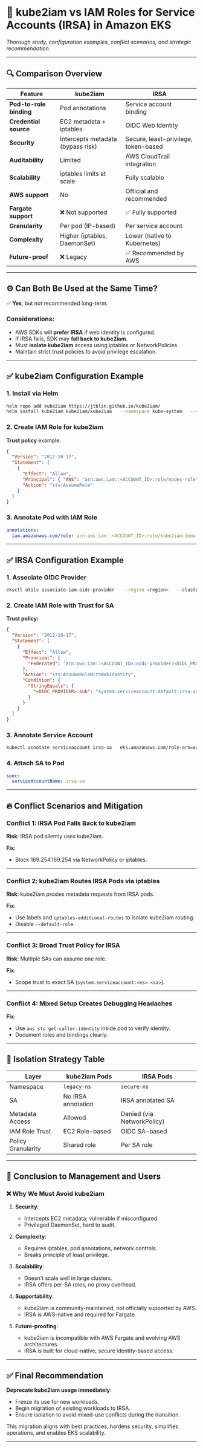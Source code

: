 
# 📘 kube2iam vs IAM Roles for Service Accounts (IRSA) in Amazon EKS

*Thorough study, configuration examples, conflict scenarios, and strategic recommendation.*

---

## 🔍 Comparison Overview

| Feature | kube2iam | IRSA |
|--------|-----------|------|
| **Pod-to-role binding** | Pod annotations | Service account binding |
| **Credential source** | EC2 metadata + iptables | OIDC Web Identity |
| **Security** | Intercepts metadata (bypass risk) | Secure, least-privilege, token-based |
| **Auditability** | Limited | AWS CloudTrail integration |
| **Scalability** | iptables limits at scale | Fully scalable |
| **AWS support** | No | Official and recommended |
| **Fargate support** | ❌ Not supported | ✅ Fully supported |
| **Granularity** | Per pod (IP-based) | Per service account |
| **Complexity** | Higher (iptables, DaemonSet) | Lower (native to Kubernetes) |
| **Future-proof** | ❌ Legacy | ✅ Recommended by AWS |

---

## ⚙️ Can Both Be Used at the Same Time?

✅ **Yes**, but not recommended long-term.

### Considerations:
- AWS SDKs will **prefer IRSA** if web identity is configured.
- If IRSA fails, SDK may **fall back to kube2iam**.
- Must **isolate kube2iam** access using iptables or NetworkPolicies.
- Maintain strict trust policies to avoid privilege escalation.

---

## ✅ kube2iam Configuration Example

### 1. Install via Helm

```bash
helm repo add kube2iam https://jtblin.github.io/kube2iam/
helm install kube2iam kube2iam/kube2iam   --namespace kube-system   --set host.iptables=true   --set host.interface=eni+
```

### 2. Create IAM Role for kube2iam

**Trust policy** example:
```json
{
  "Version": "2012-10-17",
  "Statement": [
    {
      "Effect": "Allow",
      "Principal": { "AWS": "arn:aws:iam::<ACCOUNT_ID>:role/nodes-role" },
      "Action": "sts:AssumeRole"
    }
  ]
}
```

### 3. Annotate Pod with IAM Role

```yaml
annotations:
  iam.amazonaws.com/role: arn:aws:iam::<ACCOUNT_ID>:role/kube2iam-demo-role
```

---

## ✅ IRSA Configuration Example

### 1. Associate OIDC Provider

```bash
eksctl utils associate-iam-oidc-provider   --region <region>   --cluster <cluster-name>   --approve
```

### 2. Create IAM Role with Trust for SA

**Trust policy:**
```json
{
  "Version": "2012-10-17",
  "Statement": [
    {
      "Effect": "Allow",
      "Principal": {
        "Federated": "arn:aws:iam::<ACCOUNT_ID>:oidc-provider/<OIDC_PROVIDER>"
      },
      "Action": "sts:AssumeRoleWithWebIdentity",
      "Condition": {
        "StringEquals": {
          "<OIDC_PROVIDER>:sub": "system:serviceaccount:default:irsa-sa"
        }
      }
    }
  ]
}
```

### 3. Annotate Service Account

```bash
kubectl annotate serviceaccount irsa-sa   eks.amazonaws.com/role-arn=arn:aws:iam::<ACCOUNT_ID>:role/irsa-demo-role
```

### 4. Attach SA to Pod

```yaml
spec:
  serviceAccountName: irsa-sa
```

---

## 🔥 Conflict Scenarios and Mitigation

### Conflict 1: IRSA Pod Falls Back to kube2iam

**Risk**: IRSA pod silently uses kube2iam.

**Fix**:
- Block 169.254.169.254 via NetworkPolicy or iptables.

---

### Conflict 2: kube2iam Routes IRSA Pods via iptables

**Risk**: kube2iam proxies metadata requests from IRSA pods.

**Fix**:
- Use labels and `iptables-additional-routes` to isolate kube2iam routing.
- Disable `--default-role`.

---

### Conflict 3: Broad Trust Policy for IRSA

**Risk**: Multiple SAs can assume one role.

**Fix**:
- Scope trust to exact SA (`system:serviceaccount:<ns>:<sa>`).

---

### Conflict 4: Mixed Setup Creates Debugging Headaches

**Fix**:
- Use `aws sts get-caller-identity` inside pod to verify identity.
- Document roles and bindings clearly.

---

## 🧰 Isolation Strategy Table

| Layer | kube2iam Pods | IRSA Pods |
|-------|----------------|------------|
| Namespace | `legacy-ns` | `secure-ns` |
| SA | No IRSA annotation | IRSA annotated SA |
| Metadata Access | Allowed | Denied (via NetworkPolicy) |
| IAM Role Trust | EC2 Role-based | OIDC SA-based |
| Policy Granularity | Shared role | Per SA role |

---

## 🧾 Conclusion to Management and Users

### ❌ Why We Must Avoid kube2iam

1. **Security**:
   - Intercepts EC2 metadata; vulnerable if misconfigured.
   - Privileged DaemonSet, hard to audit.

2. **Complexity**:
   - Requires iptables, pod annotations, network controls.
   - Breaks principle of least privilege.

3. **Scalability**:
   - Doesn't scale well in large clusters.
   - IRSA offers per-SA roles, no proxy overhead.

4. **Supportability**:
   - kube2iam is community-maintained, not officially supported by AWS.
   - IRSA is AWS-native and required for Fargate.

5. **Future-proofing**:
   - kube2iam is incompatible with AWS Fargate and evolving AWS architectures.
   - IRSA is built for cloud-native, secure identity-based access.

---

## ✅ Final Recommendation

**Deprecate kube2iam usage immediately**:

- Freeze its use for new workloads.
- Begin migration of existing workloads to IRSA.
- Ensure isolation to avoid mixed-use conflicts during the transition.

This migration aligns with best practices, hardens security, simplifies operations, and enables EKS scalability.

---
